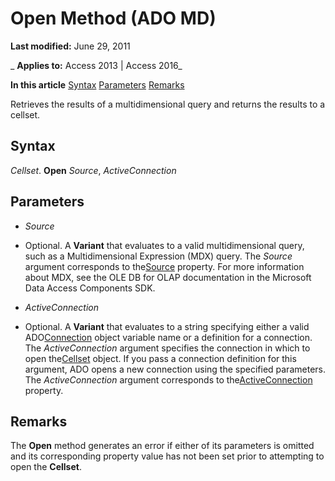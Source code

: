 
# Open Method (ADO MD)

 **Last modified:** June 29, 2011

 _ **Applies to:** Access 2013 | Access 2016_

 **In this article**
[Syntax](#sectionSection1)
[Parameters](#sectionSection2)
[Remarks](#sectionSection3)



Retrieves the results of a multidimensional query and returns the results to a cellset.

## Syntax
<a name="sectionSection1"> </a>

 _Cellset_. **Open** _Source_, _ActiveConnection_


## Parameters
<a name="sectionSection2"> </a>


-  _Source_
    
- Optional. A  **Variant** that evaluates to a valid multidimensional query, such as a Multidimensional Expression (MDX) query. The _Source_ argument corresponds to the[Source](956e8bf4-a1af-3202-b289-61073a14ee6c.md) property. For more information about MDX, see the OLE DB for OLAP documentation in the Microsoft Data Access Components SDK.
    
-  _ActiveConnection_
    
- Optional. A  **Variant** that evaluates to a string specifying either a valid ADO[Connection](c16023aa-0321-2513-ee71-255d6ffba03d.md) object variable name or a definition for a connection. The _ActiveConnection_ argument specifies the connection in which to open the[Cellset](28d4b3b9-f907-9ec0-00e1-9666c887cdf0.md) object. If you pass a connection definition for this argument, ADO opens a new connection using the specified parameters. The _ActiveConnection_ argument corresponds to the[ActiveConnection](d09f0f91-5e1d-01ed-4d83-eaf58ff718a2.md) property.
    

## Remarks
<a name="sectionSection3"> </a>

The  **Open** method generates an error if either of its parameters is omitted and its corresponding property value has not been set prior to attempting to open the **Cellset**.

